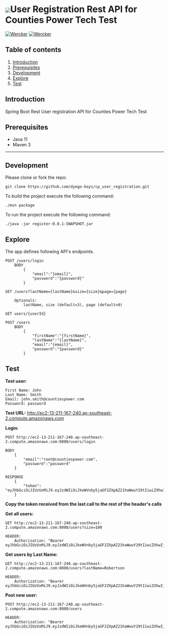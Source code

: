 # <img src="https://github.com/tino097/awesome-spring-boot-rest-api/raw/master/spring-logo.png" align="absmiddle"/>User Registration Rest API for Counties Power Tech Test

[![Wercker](https://img.shields.io/badge/spring--boot-2.1.5.RELEASE-green.svg?style=flat-square&logo=spring)](https://spring.io/projects/spring-boot)
[![Wercker](https://img.shields.io/badge/java-11-blue.svg?style=flat-square&logo=java)](https://openjdk.java.net/install/)

## Table of contents

1. [Introduction](#introduction)
2. [Prerequisites](#prerequisites)
3. [Development](#development)
4. [Explore](#explore)
5. [Test](#Test)

## Introduction

Spring Boot Rest User registration API for Counties Power Tech Test

## Prerequisites

- Java 11
- Maven 3

---

## Development

Please clone or fork the repo:

    git clone https://github.com/dyego-keys/cp_user_registration.git

To build the project execute the following command:

    ./mvn package

To run the project execute the following command:

    ./java -jar register-0.0.1-SNAPSHOT.jar

## Explore

The app defines following API's endpoints.

    POST /users/login
        BODY
            {
                "email":"{email}",
                "password":"{password}"
            }
            
    GET /users?lastName={lastName}&size={size}&page={page}
    
        Optionals:
            lastName, size (default=3), page (default=0)
    
    GET users/{userId}
        
    POST /users
        BODY
            {
                "firstName":"{firstName}",
                "lastName":"{lastName}",
                "email":"{email}",
                "password":"{password}"
            }

## Test

**Test user:**

    First Name: John
    Last Name: Smith
    Email: john.smith@countiespower.com
    Password: password
    
**Test URL:** http://ec2-13-211-167-240.ap-southeast-2.compute.amazonaws.com 

**Login**:
    
    POST http://ec2-13-211-167-240.ap-southeast-2.compute.amazonaws.com:8080/users/login
    
    BODY
        {
            "email":"root@countiespower.com",
            "password":"password"
        }
    
    RESPONSE
        {
            "token": "eyJhbGciOiJIUzUxMiJ9.eyJzdWIiOiJkeWVnby5jaGF2ZXpAZ21haWwuY29tIiwiZXhwIjoxNTk3NjEwM...."
        }
        
**Copy the token received from the last call to the rest of the header's calls**
    
**Get all users:**
    
    GET http://ec2-13-211-167-240.ap-southeast-2.compute.amazonaws.com:8080/users?size=100
    
    HEADER:
        Authorization: "Bearer eyJhbGciOiJIUzUxMiJ9.eyJzdWIiOiJkeWVnby5jaGF2ZXpAZ21haWwuY29tIiwiZXhwIjoxNTk3NjEwM...."
        
    
**Get users by Last Name:**

    GET http://ec2-13-211-167-240.ap-southeast-2.compute.amazonaws.com:8080/users?lastName=Robertson
    
    HEADER:
        Authorization: "Bearer eyJhbGciOiJIUzUxMiJ9.eyJzdWIiOiJkeWVnby5jaGF2ZXpAZ21haWwuY29tIiwiZXhwIjoxNTk3NjEwM...."
    
**Post new user:**

    POST http://ec2-13-211-167-240.ap-southeast-2.compute.amazonaws.com:8080/users
    
    HEADER:
        Authorization: "Bearer eyJhbGciOiJIUzUxMiJ9.eyJzdWIiOiJkeWVnby5jaGF2ZXpAZ21haWwuY29tIiwiZXhwIjoxNTk3NjEwM...."
        
